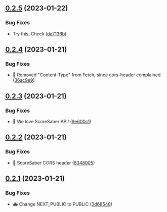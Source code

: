 ## [0.2.5](https://github.com/mgtourney/website/compare/v0.2.4...v0.2.5) (2023-01-22)


### Bug Fixes

* Try this, Check ([da7136b](https://github.com/mgtourney/website/commit/da7136bfe9b1d67cb2f8bcdd47b6f8fe2a4b48f9))



## [0.2.4](https://github.com/mgtourney/website/compare/v0.2.3...v0.2.4) (2023-01-21)


### Bug Fixes

* :bug: Removed "Content-Type" from Fetch, since cors-header complained. ([36ac9e9](https://github.com/mgtourney/website/commit/36ac9e9d7c76cb89fa2bc8d5cddea91a497ea19c))



## [0.2.3](https://github.com/mgtourney/website/compare/v0.2.2...v0.2.3) (2023-01-21)


### Bug Fixes

* :bug: We love ScoreSaber API! ([9e600c1](https://github.com/mgtourney/website/commit/9e600c18ead0b07bff77cb334297c97a52063f09))



## [0.2.2](https://github.com/mgtourney/website/compare/v0.2.1...v0.2.2) (2023-01-21)


### Bug Fixes

* :bug: ScoreSaber CORS header ([8348005](https://github.com/mgtourney/website/commit/8348005efe7f63616d7b14fe6fdd0b600019177d))



## [0.2.1](https://github.com/mgtourney/website/compare/v0.2.0...v0.2.1) (2023-01-21)


### Bug Fixes

* :ambulance: Change NEXT_PUBLIC to PUBLIC ([3d68548](https://github.com/mgtourney/website/commit/3d68548c02015885cc75e286658c1aa9e4949dae))



